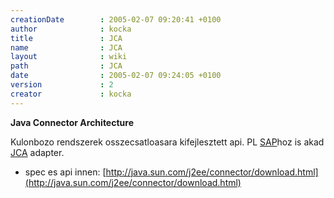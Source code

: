 ```yaml
---
creationDate        : 2005-02-07 09:20:41 +0100 
author              : kocka 
title               : JCA 
name                : JCA 
layout              : wiki 
path                : JCA 
date                : 2005-02-07 09:24:05 +0100 
version             : 2 
creator             : kocka 
---
```

__Java Connector Architecture__

Kulonbozo rendszerek osszecsatloasara kifejlesztett api. PL [SAP](SAP.html)hoz is akad [JCA](JCA.html) adapter.

*   spec es api innen: [http://java.sun.com/j2ee/connector/download.html](http://java.sun.com/j2ee/connector/download.html)
